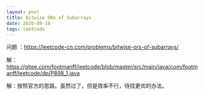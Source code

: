 ```yaml
---
layout: post
title: Bitwise ORs of Subarrays
date: 2020-09-10
tags: leetcode
---
```


问题 ：https://leetcode-cn.com/problems/bitwise-ors-of-subarrays/

解：https://gitee.com/footmanff/leetcode/blob/master/src/main/java/com/footmanff/leetcode/dp/P898_1.java

<!-- more -->

解：按照官方的思路。虽然过了，但是效率不行，待找更优的办法。